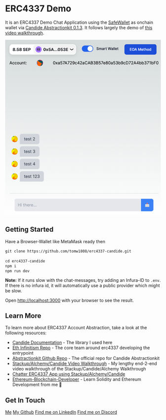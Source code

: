 # ERC4337 Demo

It is an ERC4337 Demo Chat Application using the [SafeWallet](https://app.safe.global/) as onchain wallet via [Candide Abstractionkit 0.1.3](https://docs.candide.dev/wallet/abstractionkit/introduction/). It follows largely the demo of [this video walkthrough](https://youtu.be/v_V4Wqcn7vE).

![Screenshot of ERC4337 Demo](./chatter-erc4337.png?raw=true "ERC4337 Chat App Demo")

## Getting Started

Have a Browser-Wallet like MetaMask ready then

```
git clone https://github.com/tomw1808/erc4337-candide.git

cd erc4337-candide
npm i
npm run dev
```

**Note:** If it runs slow with the chat-messages, try adding an Infura-ID to `.env`. If there is no infura id, it will automatically use a public provider which might be slow.

Open [http://localhost:3000](http://localhost:3000) with your browser to see the result.


## Learn More

To learn more about ERC4337 Account Abstraction, take a look at the following resources:

- [Candide Documentation](https://docs.candide.dev/wallet/abstractionkit/introduction/) - The library I used here
- [Eth Infinitism Repo](https://github.com/eth-infinitism/account-abstraction/tree/develop) - The core team around erc4337 developing the entrypoint
- [Abstractionkit Github Repo](https://github.com/candidelabs/abstractionkit/tree/main) - The official repo for Candide Abstractionkit
- [Stackup/Alchemy/Candide Video Walkthrough](https://youtu.be/v_V4Wqcn7vE) - My lengthy end-2-end video walkthrough of the Stackup/Candide/Alchemy Walkthrough
- [Chatter ERC4337 App using Stackup/Alchemy/Candide](https://erc4337-chatter-nextjs-app.vercel.app/)
- [Ethereum-Blockchain-Developer](https://ethereum-blockchain-developer.com) - Learn Solidity and Ethereum Development from me 🤗

## Get In Touch

[Me](https://thomaswiesner.com)
[My Github](https://github.com/tomw1808)
[Find me on LinkedIn](https://www.linkedin.com/in/thomas-wiesner)
[Find me on Discord](https://discord.gg/nKV7xzxdEh)